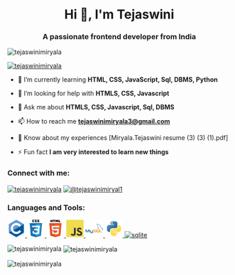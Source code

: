 <h1 align="center">Hi 👋, I'm Tejaswini</h1>
<h3 align="center">A passionate frontend developer from India</h3>

<p align="left"> <img src="https://komarev.com/ghpvc/?username=tejaswinimiryala&label=Profile%20views&color=0e75b6&style=flat" alt="tejaswinimiryala" /> </p>

<p align="left"> <a href="https://github.com/ryo-ma/github-profile-trophy"><img src="https://github-profile-trophy.vercel.app/?username=tejaswinimiryala" alt="tejaswinimiryala" /></a> </p>

- 🌱 I’m currently learning **HTML, CSS, JavaScript, Sql, DBMS, Python**

- 🤝 I’m looking for help with **HTMLS, CSS, Javascript**

- 💬 Ask me about **HTMLS, CSS, Javascript, Sql, DBMS**

- 📫 How to reach me **tejaswinimiryala3@gmail.com**

- 📄 Know about my experiences [Miryala.Tejaswini resume (3) (3) (1).pdf]

- ⚡ Fun fact **I am very interested to learn new things**

<h3 align="left">Connect with me:</h3>
<p align="left">
<a href="https://linkedin.com/in/tejaswinimiryala" target="blank"><img align="center" src="https://raw.githubusercontent.com/rahuldkjain/github-profile-readme-generator/master/src/images/icons/Social/linked-in-alt.svg" alt="tejaswinimiryala" height="30" width="40" /></a>
<a href="https://www.hackerearth.com/@tejaswinimiryal1" target="blank"><img align="center" src="https://raw.githubusercontent.com/rahuldkjain/github-profile-readme-generator/master/src/images/icons/Social/hackerearth.svg" alt="@tejaswinimiryal1" height="30" width="40" /></a>
</p>

<h3 align="left">Languages and Tools:</h3>
<p align="left"> <a href="https://www.cprogramming.com/" target="_blank" rel="noreferrer"> <img src="https://raw.githubusercontent.com/devicons/devicon/master/icons/c/c-original.svg" alt="c" width="40" height="40"/> </a> <a href="https://www.w3schools.com/css/" target="_blank" rel="noreferrer"> <img src="https://raw.githubusercontent.com/devicons/devicon/master/icons/css3/css3-original-wordmark.svg" alt="css3" width="40" height="40"/> </a> <a href="https://www.w3.org/html/" target="_blank" rel="noreferrer"> <img src="https://raw.githubusercontent.com/devicons/devicon/master/icons/html5/html5-original-wordmark.svg" alt="html5" width="40" height="40"/> </a> <a href="https://developer.mozilla.org/en-US/docs/Web/JavaScript" target="_blank" rel="noreferrer"> <img src="https://raw.githubusercontent.com/devicons/devicon/master/icons/javascript/javascript-original.svg" alt="javascript" width="40" height="40"/> </a> <a href="https://www.mysql.com/" target="_blank" rel="noreferrer"> <img src="https://raw.githubusercontent.com/devicons/devicon/master/icons/mysql/mysql-original-wordmark.svg" alt="mysql" width="40" height="40"/> </a> <a href="https://www.python.org" target="_blank" rel="noreferrer"> <img src="https://raw.githubusercontent.com/devicons/devicon/master/icons/python/python-original.svg" alt="python" width="40" height="40"/> </a> <a href="https://www.sqlite.org/" target="_blank" rel="noreferrer"> <img src="https://www.vectorlogo.zone/logos/sqlite/sqlite-icon.svg" alt="sqlite" width="40" height="40"/> </a> </p>

<p><img align="left" src="https://github-readme-stats.vercel.app/api/top-langs?username=tejaswinimiryala&show_icons=true&locale=en&layout=compact" alt="tejaswinimiryala" /></p>

<p>&nbsp;<img align="center" src="https://github-readme-stats.vercel.app/api?username=tejaswinimiryala&show_icons=true&locale=en" alt="tejaswinimiryala" /></p>

<p><img align="center" src="https://github-readme-streak-stats.herokuapp.com/?user=tejaswinimiryala&" alt="tejaswinimiryala" /></p>

